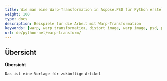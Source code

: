 ```yaml
---
title: Wie man eine Warp-Transformation in Aspose.PSD für Python erstellt
weight: 100
type: docs
description: Beispiele für die Arbeit mit Warp-Transformation
keywords: [warp, warp transformation, distort image, warp image, psd, psd api, python, code sample]
url: de/python-net/warp-transform/
---
```


## **Übersicht**

**Übersicht**
	
	Das ist eine Vorlage für zukünftige Artikel
